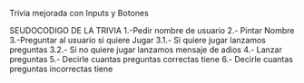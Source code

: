 
Trivia mejorada con Inputs y Botones

SEUDOCODIGO DE LA TRIVIA
1.-Pedir nombre de usuario
2.- Pintar Nombre
3.-Preguntar al usuario si quiere Jugar
   3.1.- Si quiere jugar lanzamos preguntas
   3.2.- Si no quiere jugar lanzamos mensaje de adios
4.- Lanzar preguntas
5.- Decirle cuantas preguntas correctas tiene
6.- Decirle cuantas preguntas incorrectas tiene
